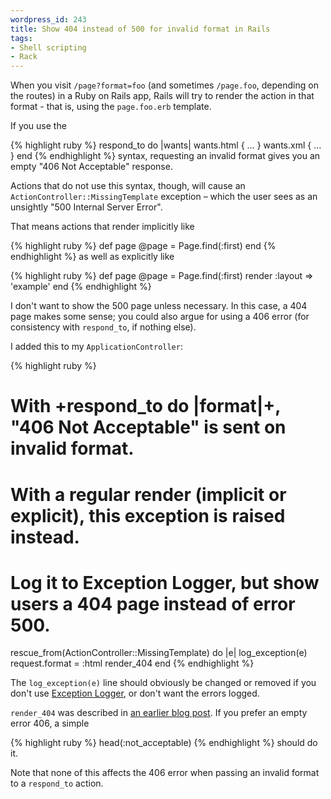```yaml
--- 
wordpress_id: 243
title: Show 404 instead of 500 for invalid format in Rails
tags: 
- Shell scripting
- Rack
---
```

When you visit <code>/page?format=foo</code> (and sometimes <code>/page.foo</code>, depending on the routes) in a Ruby on Rails app, Rails will try to render the action in that format - that is, using the <code>page.foo.erb</code> template.

If you use the

{% highlight ruby %}
respond_to do |wants|
  wants.html { … }
  wants.xml { … }
end
{% endhighlight %}
syntax, requesting an invalid format gives you an empty "406 Not Acceptable" response.

Actions that do not use this syntax, though, will cause an <code>ActionController::MissingTemplate</code> exception – which the user sees as an unsightly "500 Internal Server Error".

<!--more-->

That means actions that render implicitly like

{% highlight ruby %}
def page
  @page = Page.find(:first)
end
{% endhighlight %}
as well as explicitly like

{% highlight ruby %}
def page
  @page = Page.find(:first)
  render :layout => 'example'
end
{% endhighlight %}

I don't want to show the 500 page unless necessary. In this case, a 404 page makes some sense; you could also argue for using a 406 error (for consistency with <code>respond_to</code>, if nothing else).

I added this to my <code>ApplicationController</code>:

{% highlight ruby %}
# With +respond_to do |format|+, "406 Not Acceptable" is sent on invalid format.
# With a regular render (implicit or explicit), this exception is raised instead.
# Log it to Exception Logger, but show users a 404 page instead of error 500.
rescue_from(ActionController::MissingTemplate) do |e|
  log_exception(e)
  request.format = :html
  render_404
end
{% endhighlight %}

The <code>log_exception(e)</code> line should obviously be changed or removed if you don't use <a href="http://github.com/henrik/exception_logger/">Exception Logger</a>, or don't want the errors logged.

<code>render_404</code> was described in <a href="http://henrik.nyh.se/2008/07/rails-404">an earlier blog post</a>. If you prefer an empty error 406, a simple

{% highlight ruby %}
head(:not_acceptable)
{% endhighlight %}
should do it.

Note that none of this affects the 406 error when passing an invalid format to a <code>respond_to</code> action.
